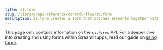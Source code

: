 ```yaml
---
title: st.form
slug: /library/api-reference/control-flow/st.form
description: st.form creates a form that batches elements together with a “Submit" button.
---
```


<Tip>

This page only contains information on the `st.forms` API. For a deeper dive into creating and using forms within Streamlit apps, read our guide on [using forms](/library/advanced-features/forms).

</Tip>

<Autofunction function="streamlit.form" />
